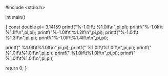 #include <stdio.h>

int main()

{ 
const double pi= 3.14159
printf("%-1.0lf\t    %1.0lf\n",pi,pi);
printf("%-1.0lf\t   %1.1lf\n",pi,pi);
printf("%-1.0lf\t  %1.2lf\n",pi,pi);
printf("%-1.0lf\t %1.3lf\n",pi,pi);
printf("%-1.0lf\t%1.4lf\n\n",pi,pi);


printf("     %1.0lf\t%1.0lf\n",pi,pi);
printf("    %1.0lf\t%1.0lf\n",pi,pi);
printf("   %1.0lf\t%1.0lf\n",pi,pi);
printf("  %1.0lf\t%1.0lf\n",pi,pi);
printf(" %1.0lf\t%1.0lf\n",pi,pi);

return 0;
}

